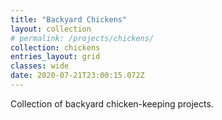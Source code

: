 ```yaml
---
title: "Backyard Chickens"
layout: collection
# permalink: /projects/chickens/
collection: chickens
entries_layout: grid
classes: wide
date: 2020-07-21T23:00:15.072Z
---
```

Collection of backyard chicken-keeping projects.
